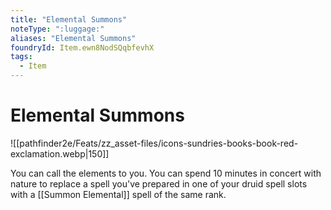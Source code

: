 ```yaml
---
title: "Elemental Summons"
noteType: ":luggage:"
aliases: "Elemental Summons"
foundryId: Item.ewn8NodSQqbfevhX
tags:
  - Item
---
```


# Elemental Summons
![[pathfinder2e/Feats/zz_asset-files/icons-sundries-books-book-red-exclamation.webp|150]]

You can call the elements to you. You can spend 10 minutes in concert with nature to replace a spell you've prepared in one of your druid spell slots with a [[Summon Elemental]] spell of the same rank.

